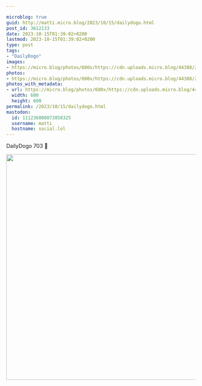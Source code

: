 ```yaml
---

microblog: true
guid: http://matti.micro.blog/2023/10/15/dailydogo.html
post_id: 3612133
date: 2023-10-15T01:39:02+0200
lastmod: 2023-10-15T01:39:02+0200
type: post
tags:
- "DailyDogo"
images:
- https://micro.blog/photos/600x/https://cdn.uploads.micro.blog/44388/2023/ec3d7ece55f74bc19065f9542e532312.jpg
photos:
- https://micro.blog/photos/600x/https://cdn.uploads.micro.blog/44388/2023/ec3d7ece55f74bc19065f9542e532312.jpg
photos_with_metadata:
- url: https://micro.blog/photos/600x/https://cdn.uploads.micro.blog/44388/2023/ec3d7ece55f74bc19065f9542e532312.jpg
  width: 600
  height: 600
permalink: /2023/10/15/dailydogo.html
mastodon:
  id: 111236008073858325
  username: matti
  hostname: social.lol
---
```

DailyDogo 703 🐶

<img src="/media/uploads/2023/ec3d7ece55f74bc19065f9542e532312.jpg" width="600" height="600" alt="" />
